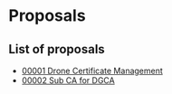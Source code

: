 # Proposals

## List of proposals

- [00001 Drone Certificate Management](./00001-drone-certificate-management.md)
- [00002 Sub CA for DGCA](./00002-sub-ca-dgca.md)
